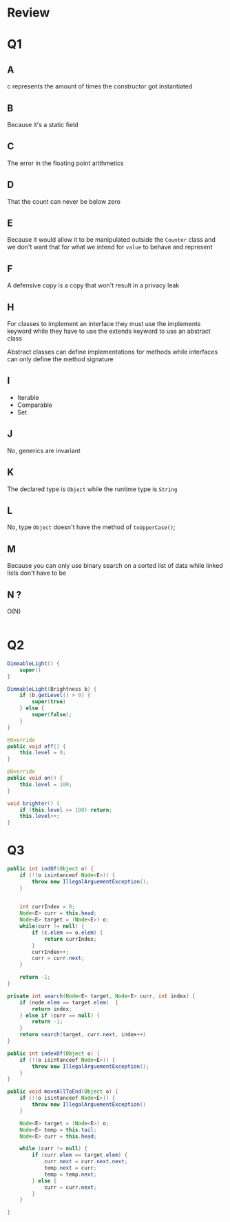 # Review

# Q1
## A
c represents the amount of times the constructor got instantiated
## B
Because it's a static field
## C
The error in the floating point arithmetics
## D
That the count can never be below zero
## E
Because it would allow it to be manipulated outside the `Counter` class and we don't want that for what we intend for `value` to behave and represent
## F
A defensive copy is a copy that won't result in a privacy leak

## H
For classes to implement an interface they must use the implements keyword while they have to use the extends keyword to use an abstract class

Abstract classes can define implementations for methods while interfaces can only define the method signature

## I
- Iterable
- Comparable
- Set

## J
No, generics are invariant

## K
The declared type is `Object` while the runtime type is `String`

## L
No, type `Object` doesn't have the method of `toUpperCase()`;

## M
Because you can only use binary search on a sorted list of data while linked lists don't have to be

## N ?
O(N)

```java

```

# Q2
```java
DimmableLight() {
	super()
}

DimmableLight(Brightness b) {
	if (b.getLevel() > 0) {
		super(true)
	} else {
		super(false);
	}
}

@Override
public void off() {
	this.level = 0;
}

@Override
public void on() {
	this.level = 100;
}

void brighter() {
	if (this.level >= 100) return;
	this.level++;
}
```

# Q3

```java
public int indOf(Object o) {
	if (!(o isintanceof Node<E>)) {
		throw new IllegalArguementException();
	}
	

	int currIndex = 0;
	Node<E> curr = this.head;
	Node<E> target = (Node<E>) o;
	while(curr != null) {
		if (c.elem == o.elem) {
			return currIndex;
		}
		currIndex++;
		curr = curr.next;
	}

	return -1;
}

private int search(Node<E> target, Node<E> curr, int index) {
	if (node.elem == target.elem)  {
		return index;
	} else if (curr == null) {
		return -1;
	}
	return search(target, curr.next, index++)
}

public int indexOf(Object o) {
	if (!(o isintanceof Node<E>)) {
		throw new IllegalArguementException();
	}
}

public void moveAllToEnd(Object o) {
	if (!(o isintanceof Node<E>)) {
		throw new IllegalArguementException()
	}

	Node<E> target = (Node<E>) o;
	Node<E> temp = this.tail;
	Node<E> curr = this.head;

	while (curr != null) {
		if (curr.elem == target.elem) {
			curr.next = curr.next.next;
			temp.next = curr;
			temp = temp.next;
		} else {
			curr = curr.next;
		}
	}

}
```